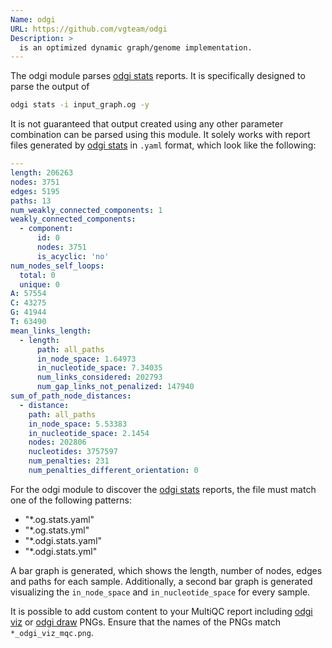 ```yaml
---
Name: odgi
URL: https://github.com/vgteam/odgi
Description: >
  is an optimized dynamic graph/genome implementation.
---
```


The odgi module parses [odgi stats](https://odgi.readthedocs.io/en/latest/rst/commands/odgi_stats.html) reports. It is specifically designed to parse the output of

```sh
odgi stats -i input_graph.og -y
```

It is not guaranteed that output created using any other parameter combination can be parsed using this module.
It solely works with report files generated by [odgi stats](https://pangenome.github.io/odgi/odgi_docs.html#_odgi_stats1) in `.yaml` format, which look like the following:

```yaml
---
length: 206263
nodes: 3751
edges: 5195
paths: 13
num_weakly_connected_components: 1
weakly_connected_components:
  - component:
      id: 0
      nodes: 3751
      is_acyclic: 'no'
num_nodes_self_loops:
  total: 0
  unique: 0
A: 57554
C: 43275
G: 41944
T: 63490
mean_links_length:
  - length:
      path: all_paths
      in_node_space: 1.64973
      in_nucleotide_space: 7.34035
      num_links_considered: 202793
      num_gap_links_not_penalized: 147940
sum_of_path_node_distances:
  - distance:
    path: all_paths
    in_node_space: 5.53383
    in_nucleotide_space: 2.1454
    nodes: 202806
    nucleotides: 3757597
    num_penalties: 231
    num_penalties_different_orientation: 0
```

For the odgi module to discover the [odgi stats](https://odgi.readthedocs.io/en/latest/rst/commands/odgi_stats.html) reports, the file must match one of the following patterns:

- "*.og.stats.yaml"
- "*.og.stats.yml"
- "*.odgi.stats.yaml"
- "*.odgi.stats.yml" 

A bar graph is generated, which shows the length, number of nodes, edges and paths for each sample.
Additionally, a second bar graph is generated visualizing the `in_node_space` and `in_nucleotide_space` for every sample.

It is possible to add custom content to your MultiQC report including 
[odgi viz](https://odgi.readthedocs.io/en/latest/rst/commands/odgi_viz.html) or [odgi draw](https://odgi.readthedocs.io/en/latest/rst/commands/odgi_draw.html) PNGs.
Ensure that the names of the PNGs match `*_odgi_viz_mqc.png`.
